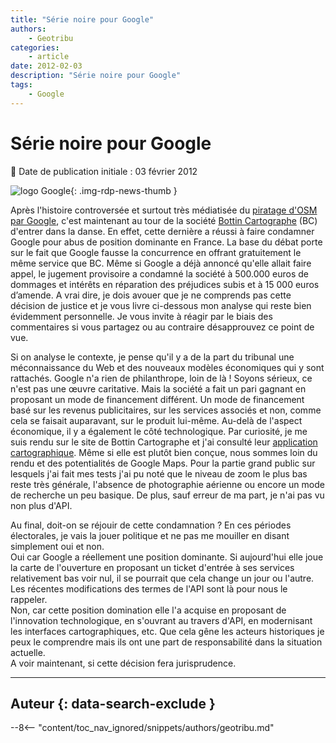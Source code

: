 ```yaml
---
title: "Série noire pour Google"
authors:
    - Geotribu
categories:
    - article
date: 2012-02-03
description: "Série noire pour Google"
tags:
    - Google
---
```


# Série noire pour Google

:calendar: Date de publication initiale : 03 février 2012

![logo Google](https://cdn.geotribu.fr/img/logos-icones/entreprises_association/google/google.png "logo Google"){: .img-rdp-news-thumb }

Après l'histoire controversée et surtout très médiatisée du [piratage d'OSM par Google](http://geotribu.net/node/491), c'est maintenant au tour de la société [Bottin Cartographe](http://bottincarto.com/pro/home.asp?lang=FR) (BC) d'entrer dans la danse. En effet, cette dernière a réussi à faire condamner Google pour abus de position dominante en France. La base du débat porte sur le fait que Google fausse la concurrence en offrant gratuitement le même service que BC. Même si Google a déjà annoncé qu'elle allait faire appel, le jugement provisoire a condamné la société à 500.000 euros de dommages et intérêts en réparation des préjudices subis et à 15 000 euros d’amende. A vrai dire, je dois avouer que je ne comprends pas cette décision de justice et je vous livre ci-dessous mon analyse qui reste bien évidemment personnelle. Je vous invite à réagir par le biais des commentaires si vous partagez ou au contraire désapprouvez ce point de vue.

Si on analyse le contexte, je pense qu'il y a de la part du tribunal une méconnaissance du Web et des nouveaux modèles économiques qui y sont rattachés. Google n'a rien de philanthrope, loin de là ! Soyons sérieux, ce n'est pas une œuvre caritative. Mais la société a fait un pari gagnant en proposant un mode de financement différent. Un mode de financement basé sur les revenus publicitaires, sur les services associés et non, comme cela se faisait auparavant, sur le produit lui-même. Au-delà de l'aspect économique, il y a également le côté technologique. Par curiosité, je me suis rendu sur le site de Bottin Cartographe et j'ai consulté leur [application cartographique](http://www.bottincarto.com/1bis/map/map.asp?pId0=&pId1=&pId2=&pId3=&pId4=&pId5=&pName0=&pName1=&pName2=&pName3=&pName4=&pName5=&x=997618&y=1868208&scale=200000&countryId=33&deptId=06&dept=Alpes-Maritimes&zip=&cityId=06088&city=Nice&streetId=&street=&number=&title=&detail=+Nice%3CBR%3EAlpes-Maritimes). Même si elle est plutôt bien conçue, nous sommes loin du rendu et des potentialités de Google Maps. Pour la partie grand public sur lesquels j'ai fait mes tests j'ai pu noté que le niveau de zoom le plus bas reste très générale, l'absence de photographie aérienne ou encore un mode de recherche un peu basique. De plus, sauf erreur de ma part, je n'ai pas vu non plus d'API.

Au final, doit-on se réjouir de cette condamnation ? En ces périodes électorales, je vais la jouer politique et ne pas me mouiller en disant simplement oui et non.  
Oui car Google a réellement une position dominante. Si aujourd'hui elle joue la carte de l'ouverture en proposant un ticket d'entrée à ses services relativement bas voir nul, il se pourrait que cela change un jour ou l'autre. Les récentes modifications des termes de l'API sont là pour nous le rappeler.  
Non, car cette position domination elle l'a acquise en proposant de l'innovation technologique, en s'ouvrant au travers d'API, en modernisant les interfaces cartographiques, etc. Que cela gêne les acteurs historiques je peux le comprendre mais ils ont une part de responsabilité dans la situation actuelle.  
A voir maintenant, si cette décision fera jurisprudence.

----

## Auteur {: data-search-exclude }

--8<-- "content/toc_nav_ignored/snippets/authors/geotribu.md"
